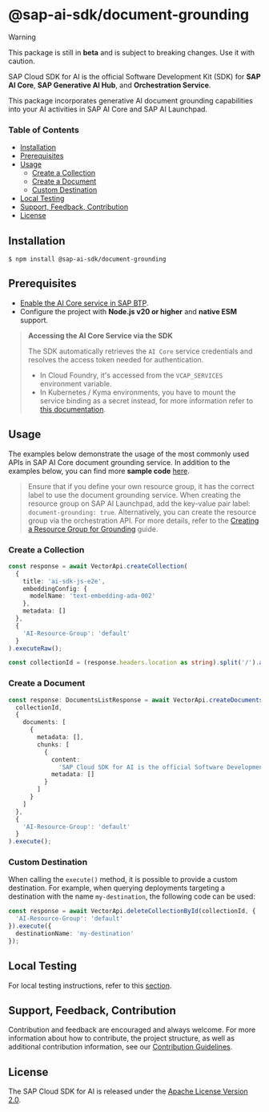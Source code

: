 # @sap-ai-sdk/document-grounding

> [!warning]
> This package is still in **beta** and is subject to breaking changes. Use it with caution.

SAP Cloud SDK for AI is the official Software Development Kit (SDK) for **SAP AI Core**, **SAP Generative AI Hub**, and **Orchestration Service**.

This package incorporates generative AI document grounding capabilities into your AI activities in SAP AI Core and SAP AI Launchpad.

### Table of Contents

- [Installation](#installation)
- [Prerequisites](#prerequisites)
- [Usage](#usage)
  - [Create a Collection](#create-a-collection)
  - [Create a Document](#create-a-document)
  - [Custom Destination](#custom-destination)
- [Local Testing](#local-testing)
- [Support, Feedback, Contribution](#support-feedback-contribution)
- [License](#license)

## Installation

```
$ npm install @sap-ai-sdk/document-grounding
```

## Prerequisites

- [Enable the AI Core service in SAP BTP](https://help.sap.com/docs/sap-ai-core/sap-ai-core-service-guide/initial-setup).
- Configure the project with **Node.js v20 or higher** and **native ESM** support.

> **Accessing the AI Core Service via the SDK**
>
> The SDK automatically retrieves the `AI Core` service credentials and resolves the access token needed for authentication.
>
> - In Cloud Foundry, it's accessed from the `VCAP_SERVICES` environment variable.
> - In Kubernetes / Kyma environments, you have to mount the service binding as a secret instead, for more information refer to [this documentation](https://www.npmjs.com/package/@sap/xsenv#usage-in-kubernetes).

## Usage

The examples below demonstrate the usage of the most commonly used APIs in SAP AI Core document grounding service.
In addition to the examples below, you can find more **sample code** [here](https://github.com/SAP/ai-sdk-js/blob/main/sample-code/src/document-grounding.ts).

> Ensure that if you define your own resource group, it has the correct label to use the document grounding service.
> When creating the resource group on SAP AI Launchpad, add the key-value pair label: `document-grounding: true`.
> Alternatively, you can create the resource group via the orchestration API.
> For more details, refer to the [Creating a Resource Group for Grounding](https://help.sap.com/docs/sap-ai-core/sap-ai-core-service-guide/create-resource-group-for-ai-data-management?locale=en-US) guide.

### Create a Collection

```ts
const response = await VectorApi.createCollection(
  {
    title: 'ai-sdk-js-e2e',
    embeddingConfig: {
      modelName: 'text-embedding-ada-002'
    },
    metadata: []
  },
  {
    'AI-Resource-Group': 'default'
  }
).executeRaw();

const collectionId = (response.headers.location as string).split('/').at(-2);
```

### Create a Document

```ts
const response: DocumentsListResponse = await VectorApi.createDocuments(
  collectionId,
  {
    documents: [
      {
        metadata: [],
        chunks: [
          {
            content:
              'SAP Cloud SDK for AI is the official Software Development Kit (SDK) for SAP AI Core, SAP Generative AI Hub, and Orchestration Service.',
            metadata: []
          }
        ]
      }
    ]
  },
  {
    'AI-Resource-Group': 'default'
  }
).execute();
```

### Custom Destination

When calling the `execute()` method, it is possible to provide a custom destination.
For example, when querying deployments targeting a destination with the name `my-destination`, the following code can be used:

```ts
const response = await VectorApi.deleteCollectionById(collectionId, {
  'AI-Resource-Group': 'default'
}).execute({
  destinationName: 'my-destination'
});
```

## Local Testing

For local testing instructions, refer to this [section](https://github.com/SAP/ai-sdk-js/blob/main/README.md#local-testing).

## Support, Feedback, Contribution

Contribution and feedback are encouraged and always welcome.
For more information about how to contribute, the project structure, as well as additional contribution information, see our [Contribution Guidelines](https://github.com/SAP/ai-sdk-js/blob/main/CONTRIBUTING.md).

## License

The SAP Cloud SDK for AI is released under the [Apache License Version 2.0](http://www.apache.org/licenses/).
